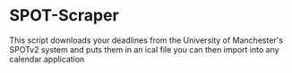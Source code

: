 # SPOT-Scraper
This script downloads your deadlines from the University of Manchester's SPOTv2 system and puts them in an ical file you can then import into any calendar application
